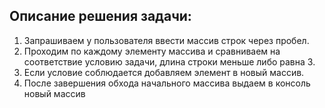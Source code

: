 ## Описание решения задачи:

1. Запрашиваем у пользователя ввести массив строк через пробел.
2. Проходим по каждому элементу массива и сравниваем на соответствие условию задачи, длина строки меньше либо равна 3.
3. Если условие соблюдается добавляем элемент в новый массив.
4. После завершения обхода начального массива выдаем в консоль новый массив 
